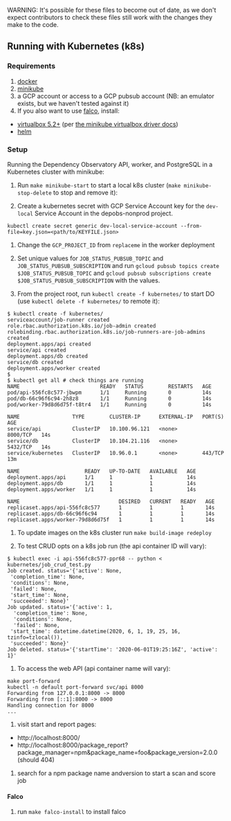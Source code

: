 WARNING: It's possible for these files to become out of date, as we
don't expect contributors to check these files still work with the
changes they make to the code.

## Running with Kubernetes (k8s)

### Requirements

1. [docker](https://docs.docker.com/get-docker/)
1. [minikube](https://kubernetes.io/docs/tasks/tools/install-minikube/)
1. a GCP account or access to a GCP pubsub account (NB: an emulator exists, but we haven't tested against it)
1. If you also want to use [falco](https://falco.org/), install:

  * [virtualbox 5.2+](https://www.virtualbox.org/wiki/Downloads) (per [the minikube virtualbox driver docs](https://minikube.sigs.k8s.io/docs/drivers/virtualbox/))
  * [helm](https://helm.sh/docs/intro/install/#from-apt-debianubuntu)

### Setup

Running the Dependency Observatory API, worker, and PostgreSQL in a
Kubernetes cluster with minikube:

1. Run `make minikube-start` to start a local k8s cluster (`make minikube-stop-delete` to stop and remove it):

1. Create a kubernetes secret with GCP Service Account key for the `dev-local`
Service Account in the depobs-nonprod project.

```
kubectl create secret generic dev-local-service-account --from-file=key.json=<path/to/KEYFILE.json>
```

1. Change the `GCP_PROJECT_ID` from `replaceme` in the worker deployment

1. Set unique values for `JOB_STATUS_PUBSUB_TOPIC` and
   `JOB_STATUS_PUBSUB_SUBSCRIPTION` and run `gcloud pubsub topics
   create $JOB_STATUS_PUBSUB_TOPIC` and `gcloud pubsub subscriptions
   create $JOB_STATUS_PUBSUB_SUBSCRIPTION` with the values.

1. From the project root, run `kubectl create -f kubernetes/` to start DO (use `kubectl delete -f kubernetes/` to remote it):

```console
$ kubectl create -f kubernetes/
serviceaccount/job-runner created
role.rbac.authorization.k8s.io/job-admin created
rolebinding.rbac.authorization.k8s.io/job-runners-are-job-admins created
deployment.apps/api created
service/api created
deployment.apps/db created
service/db created
deployment.apps/worker created
$
$ kubectl get all # check things are running
NAME                          READY   STATUS        RESTARTS   AGE
pod/api-556fc8c577-jbwpm      1/1     Running       0          14s
pod/db-66c96f6c94-2h8z8       1/1     Running       0          14s
pod/worker-79d8d6d75f-t8tr4   1/1     Running       0          14s

NAME                 TYPE        CLUSTER-IP      EXTERNAL-IP   PORT(S)    AGE
service/api          ClusterIP   10.100.96.121   <none>        8000/TCP   14s
service/db           ClusterIP   10.104.21.116   <none>        5432/TCP   14s
service/kubernetes   ClusterIP   10.96.0.1       <none>        443/TCP    13m

NAME                     READY   UP-TO-DATE   AVAILABLE   AGE
deployment.apps/api      1/1     1            1           14s
deployment.apps/db       1/1     1            1           14s
deployment.apps/worker   1/1     1            1           14s

NAME                                DESIRED   CURRENT   READY   AGE
replicaset.apps/api-556fc8c577      1         1         1       14s
replicaset.apps/db-66c96f6c94       1         1         1       14s
replicaset.apps/worker-79d8d6d75f   1         1         1       14s
```

1. To update images on the k8s cluster run `make build-image redeploy`

1. To test CRUD opts on a k8s job run (the api container ID will vary):

```console
$ kubectl exec -i api-556fc8c577-ppr68 -- python < kubernetes/job_crud_test.py
Job created. status='{'active': None,
 'completion_time': None,
 'conditions': None,
 'failed': None,
 'start_time': None,
 'succeeded': None}'
Job updated. status='{'active': 1,
  'completion_time': None,
  'conditions': None,
  'failed': None,
 'start_time': datetime.datetime(2020, 6, 1, 19, 25, 16, tzinfo=tzlocal()),
 'succeeded': None}'
Job deleted. status='{'startTime': '2020-06-01T19:25:16Z', 'active': 1}'
```

1. To access the web API (api container name will vary):

```console
make port-forward
kubectl -n default port-forward svc/api 8000
Forwarding from 127.0.0.1:8000 -> 8000
Forwarding from [::1]:8000 -> 8000
Handling connection for 8000
...
```

1. visit start and report pages:

  * http://localhost:8000/
  * http://localhost:8000/package_report?package_manager=npm&package_name=foo&package_version=2.0.0 (should 404)

1. search for a npm package name andversion to start a scan and score job

#### Falco

1. run `make falco-install` to install falco
